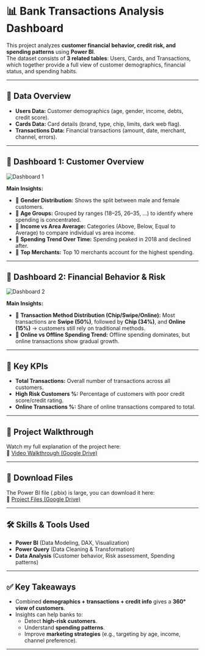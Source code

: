 # 📊 Bank Transactions Analysis Dashboard

This project analyzes **customer financial behavior, credit risk, and spending patterns** using **Power BI**.  
The dataset consists of **3 related tables**: Users, Cards, and Transactions, which together provide a full view of customer demographics, financial status, and spending habits.

---

## 📂 Data Overview
- **Users Data:** Customer demographics (age, gender, income, debts, credit score).  
- **Cards Data:** Card details (brand, type, chip, limits, dark web flag).  
- **Transactions Data:** Financial transactions (amount, date, merchant, channel, errors).  

---

## 🔹 Dashboard 1: Customer Overview
![Dashboard 1](images/dashboard1.png)

**Main Insights:**
- 📌 **Gender Distribution:** Shows the split between male and female customers.  
- 📌 **Age Groups:** Grouped by ranges (18–25, 26–35, …) to identify where spending is concentrated.  
- 📌 **Income vs Area Average:** Categories (Above, Below, Equal to Average) to compare individual vs area income.  
- 📌 **Spending Trend Over Time:** Spending peaked in 2018 and declined after.  
- 📌 **Top Merchants:** Top 10 merchants account for the highest spending.  

---

## 🔹 Dashboard 2: Financial Behavior & Risk
![Dashboard 2](images/dashboard2.png)

**Main Insights:**
- 📌 **Transaction Method Distribution (Chip/Swipe/Online):** Most transactions are **Swipe (50%)**, followed by **Chip (34%)**, and **Online (15%)** → customers still rely on traditional methods.  
- 📌 **Online vs Offline Spending Trend:** Offline spending dominates, but online transactions show gradual growth.  

---

## 🔹 Key KPIs
- **Total Transactions:** Overall number of transactions across all customers.  
- **High Risk Customers %:** Percentage of customers with poor credit score/credit rating.  
- **Online Transactions %:** Share of online transactions compared to total.  

---

## 🎥 Project Walkthrough
Watch my full explanation of the project here:  
🔗 [Video Walkthrough (Google Drive)](https://drive.google.com/drive/folders/1ZuvR-nTNwRnHbl6Yj9lFVyrY0ONFCHGu?usp=sharing)  

---

## 📂 Download Files
The Power BI file (.pbix) is large, you can download it here:  
🔗 [Project Files (Google Drive)](https://drive.google.com/drive/folders/1EMjrf0XCJ1ChYYO26p9Hdh09MP_SH4Cg?usp=sharing)  

---

## 🛠 Skills & Tools Used
- **Power BI** (Data Modeling, DAX, Visualization)  
- **Power Query** (Data Cleaning & Transformation)  
- **Data Analysis** (Customer behavior, Risk assessment, Spending patterns)  

---

## ✅ Key Takeaways
- Combined **demographics + transactions + credit info** gives a **360° view of customers**.  
- Insights can help banks to:  
  - Detect **high-risk customers**.  
  - Understand **spending patterns**.  
  - Improve **marketing strategies** (e.g., targeting by age, income, channel preference).  

---
